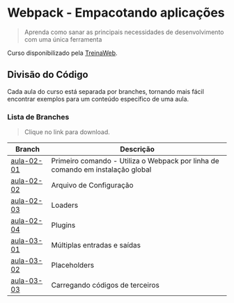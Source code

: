 # Webpack - Empacotando aplicações

> Aprenda como sanar as principais necessidades de desenvolvimento com uma única ferramenta

Curso disponibilizado pela [TreinaWeb](https://www.treinaweb.com.br/curso/webpack-empacotando-aplicacoes).

## Divisão do Código

Cada aula do curso está separada por branches, tornando mais fácil encontrar exemplos para um conteúdo específico de uma aula.

### Lista de Branches

> Clique no link para download.

| Branch                                                                           | Descrição                                                                      |
| -------------------------------------------------------------------------------- | ------------------------------------------------------------------------------ |
| [aula-02-01](https://github.com/renebentes/curso-webpack/archive/aula-02-01.zip) | Primeiro comando - Utiliza o Webpack por linha de comando em instalação global |
| [aula-02-02](https://github.com/renebentes/curso-webpack/archive/aula-02-02.zip) | Arquivo de Configuração                                                        |
| [aula-02-03](https://github.com/renebentes/curso-webpack/archive/aula-02-03.zip) | Loaders                                                                        |
| [aula-02-04](https://github.com/renebentes/curso-webpack/archive/aula-02-04.zip) | Plugins                                                                        |
| [aula-03-01](https://github.com/renebentes/curso-webpack/archive/aula-03-01.zip) | Múltiplas entradas e saídas                                                    |
| [aula-03-02](https://github.com/renebentes/curso-webpack/archive/aula-03-02.zip) | Placeholders                                                                   |
| [aula-03-03](https://github.com/renebentes/curso-webpack/archive/aula-03-03.zip) | Carregando códigos de terceiros                                                |

